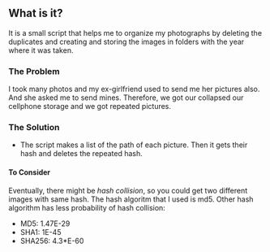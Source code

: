 ## What is it? 
It is a small script that helps me to organize my photographs by deleting the duplicates and creating and storing the images in folders with the year where it was taken. 

### The Problem
I took many photos and my ex-girlfriend used to send me her pictures also. And she asked me to send mines. Therefore, we got our collapsed our cellphone storage and we got repeated pictures. 

### The Solution
- The script makes a list of the path of each picture. Then it gets their hash and deletes the repeated hash.

#### To Consider
Eventually, there might be *hash collision*, so you could get two different images with same hash. The hash algoritm that I used is md5.
Other hash algorithm has less probability of hash collision:
- MD5: 1.47E-29  
- SHA1: 1E-45  
- SHA256: 4.3*E-60  